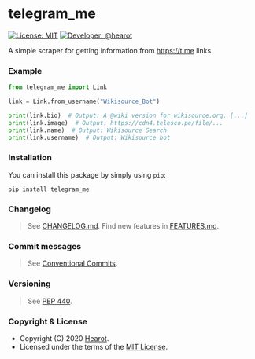 # telegram_me

[![License: MIT](https://img.shields.io/badge/License-MIT-red.svg)](./LICENSE) [![Developer: @hearot](https://img.shields.io/badge/Developer-@hearot-blue.svg)](https://t.me/hearot)

A simple scraper for getting information from https://t.me links.

### Example

```python
from telegram_me import Link

link = Link.from_username("Wikisource_Bot")

print(link.bio)  # Output: A @wiki version for wikisource.org. [...]
print(link.image)  # Output: https://cdn4.telesco.pe/file/...
print(link.name)  # Output: Wikisource Search
print(link.username)  # Output: Wikisource_bot
```

### Installation

You can install this package by simply using `pip`:

    pip install telegram_me

### Changelog

> See [CHANGELOG.md](./CHANGELOG.md).
> Find new features in [FEATURES.md](./FEATURES.md).

### Commit messages

> See [Conventional Commits](https://www.conventionalcommits.org).

### Versioning

> See [PEP 440](https://www.python.org/dev/peps/pep-0440/).

### Copyright & License

- Copyright (C) 2020 [Hearot](https://github.com/hearot).
- Licensed under the terms of the [MIT License](./LICENSE).
